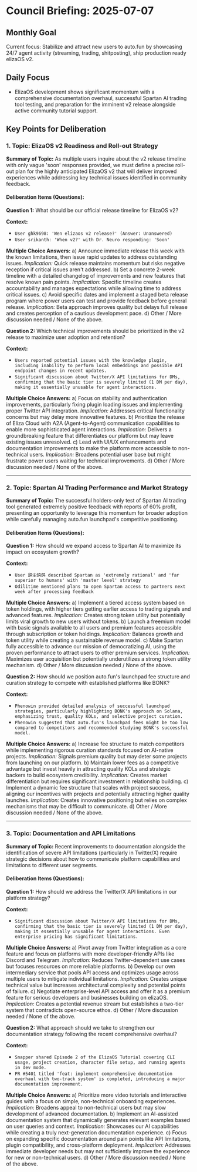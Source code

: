# Council Briefing: 2025-07-07

## Monthly Goal

Current focus: Stabilize and attract new users to auto.fun by showcasing 24/7 agent activity (streaming, trading, shitposting), ship production ready elizaOS v2.

## Daily Focus

- ElizaOS development shows significant momentum with a comprehensive documentation overhaul, successful Spartan AI trading tool testing, and preparation for the imminent v2 release alongside active community tutorial support.

## Key Points for Deliberation

### 1. Topic: ElizaOS v2 Readiness and Roll-out Strategy

**Summary of Topic:** As multiple users inquire about the v2 release timeline with only vague 'soon' responses provided, we must define a precise roll-out plan for the highly anticipated ElizaOS v2 that will deliver improved experiences while addressing key technical issues identified in community feedback.

#### Deliberation Items (Questions):

**Question 1:** What should be our official release timeline for ElizaOS v2?

  **Context:**
  - `User ghk9698: 'Wen elizaos v2 release?' (Answer: Unanswered)`
  - `User srikanth: 'When v2?' with Dr. Neuro responding: 'Soon'`

  **Multiple Choice Answers:**
    a) Announce immediate release this week with the known limitations, then issue rapid updates to address outstanding issues.
        *Implication:* Quick release maintains momentum but risks negative reception if critical issues aren't addressed.
    b) Set a concrete 2-week timeline with a detailed changelog of improvements and new features that resolve known pain points.
        *Implication:* Specific timeline creates accountability and manages expectations while allowing time to address critical issues.
    c) Avoid specific dates and implement a staged beta release program where power users can test and provide feedback before general release.
        *Implication:* Beta approach improves quality but delays full release and creates perception of a cautious development pace.
    d) Other / More discussion needed / None of the above.

**Question 2:** Which technical improvements should be prioritized in the v2 release to maximize user adoption and retention?

  **Context:**
  - `Users reported potential issues with the knowledge plugin, including inability to perform local embeddings and possible API endpoint changes in recent updates.`
  - `Significant discussion about Twitter/X API limitations for DMs, confirming that the basic tier is severely limited (1 DM per day), making it essentially unusable for agent interactions.`

  **Multiple Choice Answers:**
    a) Focus on stability and authentication improvements, particularly fixing plugin loading issues and implementing proper Twitter API integration.
        *Implication:* Addresses critical functionality concerns but may delay more innovative features.
    b) Prioritize the release of Eliza Cloud with A2A (Agent-to-Agent) communication capabilities to enable more sophisticated agent interactions.
        *Implication:* Delivers a groundbreaking feature that differentiates our platform but may leave existing issues unresolved.
    c) Lead with UI/UX enhancements and documentation improvements to make the platform more accessible to non-technical users.
        *Implication:* Broadens potential user base but might frustrate power users waiting for technical improvements.
    d) Other / More discussion needed / None of the above.

---


### 2. Topic: Spartan AI Trading Performance and Market Strategy

**Summary of Topic:** The successful holders-only test of Spartan AI trading tool generated extremely positive feedback with reports of 60% profit, presenting an opportunity to leverage this momentum for broader adoption while carefully managing auto.fun launchpad's competitive positioning.

#### Deliberation Items (Questions):

**Question 1:** How should we expand access to Spartan AI to maximize its impact on ecosystem growth?

  **Context:**
  - `User 辞尘鸽鸽 described Spartan as 'extremely rational' and 'far superior to humans' with 'master level' strategy`
  - `Odilitime mentioned plans to open Spartan access to partners next week after processing feedback`

  **Multiple Choice Answers:**
    a) Implement a tiered access system based on token holdings, with higher tiers getting earlier access to trading signals and advanced features.
        *Implication:* Creates strong token utility but potentially limits viral growth to new users without tokens.
    b) Launch a freemium model with basic signals available to all users and premium features accessible through subscription or token holdings.
        *Implication:* Balances growth and token utility while creating a sustainable revenue model.
    c) Make Spartan fully accessible to advance our mission of democratizing AI, using the proven performance to attract users to other premium services.
        *Implication:* Maximizes user acquisition but potentially underutilizes a strong token utility mechanism.
    d) Other / More discussion needed / None of the above.

**Question 2:** How should we position auto.fun's launchpad fee structure and curation strategy to compete with established platforms like BONK?

  **Context:**
  - `Phenowin provided detailed analysis of successful launchpad strategies, particularly highlighting BONK's approach on Solana, emphasizing trust, quality KOLs, and selective project curation.`
  - `Phenowin suggested that auto.fun's launchpad fees might be too low compared to competitors and recommended studying BONK's successful model.`

  **Multiple Choice Answers:**
    a) Increase fee structure to match competitors while implementing rigorous curation standards focused on AI-native projects.
        *Implication:* Signals premium quality but may deter some projects from launching on our platform.
    b) Maintain lower fees as a competitive advantage but invest heavily in attracting quality KOLs and strategic backers to build ecosystem credibility.
        *Implication:* Creates market differentiation but requires significant investment in relationship building.
    c) Implement a dynamic fee structure that scales with project success, aligning our incentives with projects and potentially attracting higher quality launches.
        *Implication:* Creates innovative positioning but relies on complex mechanisms that may be difficult to communicate.
    d) Other / More discussion needed / None of the above.

---


### 3. Topic: Documentation and API Limitations

**Summary of Topic:** Recent improvements to documentation alongside the identification of severe API limitations (particularly in Twitter/X) require strategic decisions about how to communicate platform capabilities and limitations to different user segments.

#### Deliberation Items (Questions):

**Question 1:** How should we address the Twitter/X API limitations in our platform strategy?

  **Context:**
  - `Significant discussion about Twitter/X API limitations for DMs, confirming that the basic tier is severely limited (1 DM per day), making it essentially unusable for agent interactions. Even enterprise pricing has significant limitations.`

  **Multiple Choice Answers:**
    a) Pivot away from Twitter integration as a core feature and focus on platforms with more developer-friendly APIs like Discord and Telegram.
        *Implication:* Reduces Twitter-dependent use cases but focuses resources on more reliable platforms.
    b) Develop our own intermediary service that pools API access and optimizes usage across multiple users to mitigate individual limitations.
        *Implication:* Creates unique technical value but increases architectural complexity and potential points of failure.
    c) Negotiate enterprise-level API access and offer it as a premium feature for serious developers and businesses building on elizaOS.
        *Implication:* Creates a potential revenue stream but establishes a two-tier system that contradicts open-source ethos.
    d) Other / More discussion needed / None of the above.

**Question 2:** What approach should we take to strengthen our documentation strategy following the recent comprehensive overhaul?

  **Context:**
  - `Snapper shared Episode 2 of the ElizaOS Tutorial covering CLI usage, project creation, character file setup, and running agents in dev mode.`
  - `PR #5401 titled 'feat: implement comprehensive documentation overhaul with two-track system' is completed, introducing a major documentation improvement.`

  **Multiple Choice Answers:**
    a) Prioritize more video tutorials and interactive guides with a focus on simple, non-technical onboarding experiences.
        *Implication:* Broadens appeal to non-technical users but may slow development of advanced documentation.
    b) Implement an AI-assisted documentation system that dynamically generates relevant examples based on user queries and context.
        *Implication:* Showcases our AI capabilities while creating a truly next-generation documentation experience.
    c) Focus on expanding specific documentation around pain points like API limitations, plugin compatibility, and cross-platform deployment.
        *Implication:* Addresses immediate developer needs but may not sufficiently improve the experience for new or non-technical users.
    d) Other / More discussion needed / None of the above.